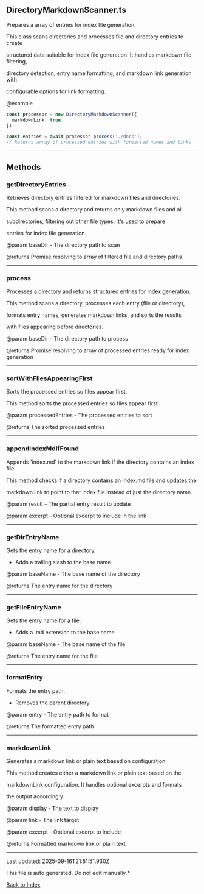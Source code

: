 ## DirectoryMarkdownScanner.ts





 Prepares a array of entries for index file generation.



 This class scans directories and processes file and directory entries to create

 structured data suitable for index file generation. It handles markdown file filtering,

 directory detection, entry name formatting, and markdown link generation with

 configurable options for link formatting.



 @example

 ```typescript
 const processor = new DirectoryMarkdownScanner({
   markdownLink: true
 });

 const entries = await processor.process('./docs');
 // Returns array of processed entries with formatted names and links
 ```
 



---



## Methods



### **getDirectoryEntries**

 Retrieves directory entries filtered for markdown files and directories.



 This method scans a directory and returns only markdown files and all

 subdirectories, filtering out other file types. It's used to prepare

 entries for index file generation.



 @param baseDir - The directory path to scan

 @returns Promise resolving to array of filtered file and directory paths

 



---



### **process**

 Processes a directory and returns structured entries for index generation.



 This method scans a directory, processes each entry (file or directory),

 formats entry names, generates markdown links, and sorts the results

 with files appearing before directories.



 @param baseDir - The directory path to process

 @returns Promise resolving to array of processed entries ready for index generation

 



---



### **sortWithFilesAppearingFirst**

 Sorts the processed entries so files appear first.



 This method sorts the processed entries so files appear first.



 @param processedEntries - The processed entries to sort

 @returns The sorted processed entries

 



---



### **appendIndexMdIfFound**

 Appends 'index.md' to the markdown link if the directory contains an index file.



 This method checks if a directory contains an index.md file and updates the

 markdown link to point to that index file instead of just the directory name.



 @param result - The partial entry result to update

 @param excerpt - Optional excerpt to include in the link

 



---



### **getDirEntryName**

 Gets the entry name for a directory.

 - Adds a trailing slash to the base name



 @param baseName - The base name of the directory

 @returns The entry name for the directory

 



---



### **getFileEntryName**

 Gets the entry name for a file.

 - Adds a .md extension to the base name



 @param baseName - The base name of the file

 @returns The entry name for the file

 



---



### **formatEntry**

 Formats the entry path.

 - Removes the parent directory



 @param entry - The entry path to format

 @returns The formatted entry path

 



---



### **markdownLink**

 Generates a markdown link or plain text based on configuration.



 This method creates either a markdown link or plain text based on the

 markdownLink configuration. It handles optional excerpts and formats

 the output accordingly.



 @param display - The text to display

 @param link - The link target

 @param excerpt - Optional excerpt to include

 @returns Formatted markdown link or plain text

 



---



Last updated: 2025-09-16T21:51:51.930Z



This file is auto generated. Do not edit manually.*



[Back to Index](./index.md)